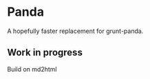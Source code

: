 Panda
=====

A hopefully faster replacement for grunt-panda.

Work in progress
----

Build on md2html